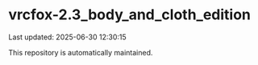# vrcfox-2.3_body_and_cloth_edition

Last updated: 2025-06-30 12:30:15

This repository is automatically maintained.
